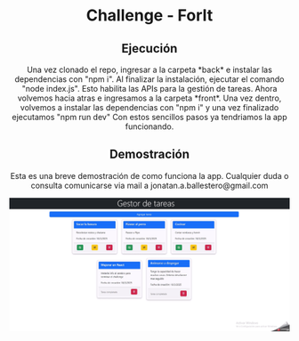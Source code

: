 <h1 align='center'>Challenge - ForIt</h1>

<h2 align='center'>Ejecución</h2>

<div align='center'>
 <p>
  Una vez clonado el repo, ingresar a la carpeta *back* e instalar las dependencias con "npm i".
  Al finalizar la instalación, ejecutar el comando "node index.js". Esto habilita las APIs para la gestión de tareas.
  Ahora volvemos hacia atras e ingresamos a la carpeta *front*. Una vez dentro, volvemos a instalar las dependencias con "npm i" y una vez finalizado ejecutamos "npm run dev"
  Con estos sencillos pasos ya tendriamos la app funcionando.
</p>
</div>

<h2 align='center'>Demostración</h2>
 
<div align='center'>
  <p>
   Esta es una breve demostración de como funciona la app. Cualquier duda o consulta comunicarse via mail a jonatan.a.ballestero@gmail.com
  </p>
  <img src="Demostracion.gif" alt="demo">
</div>